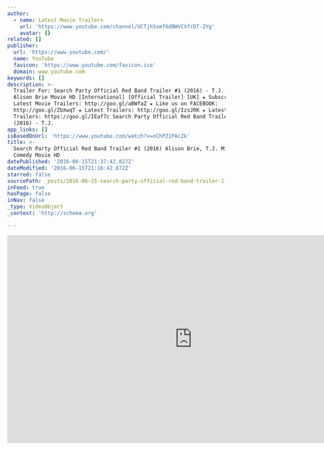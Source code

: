 ```yaml
---
author:
  - name: Latest Movie Trailers
    url: 'https://www.youtube.com/channel/UCTjhSsmf6dBWVCXfrDT-ZYg'
    avatar: {}
related: []
publisher:
  url: 'https://www.youtube.com/'
  name: YouTube
  favicon: 'https://www.youtube.com/favicon.ico'
  domain: www.youtube.com
keywords: []
description: >-
  Trailer For: Search Party Official Red Band Trailer #1 (2016) - T.J. Miller,
  Alison Brie Movie HD [International] [Official Trailer] [UK] ★ Subscribe To
  Latest Movie Trailers: http://goo.gl/aBWfaZ ★ Like us on FACEBOOK:
  http://goo.gl/ZbXwqT ★ Latest Trailers: http://goo.gl/IzsJRK ★ Latest Game
  Trailers: https://goo.gl/IEaf7c Search Party Official Red Band Trailer #1
  (2016) - T.J.
app_links: []
isBasedOnUrl: 'https://www.youtube.com/watch?v=oChPZ1PAcZk'
title: >-
  Search Party Official Red Band Trailer #1 (2016) Alison Brie, T.J. Miller
  Comedy Movie HD
datePublished: '2016-06-15T21:37:42.827Z'
dateModified: '2016-06-15T21:16:42.872Z'
starred: false
sourcePath: _posts/2016-06-15-search-party-official-red-band-trailer-1-2016-alison-brie.md
inFeed: true
hasPage: false
inNav: false
_type: VideoObject
_context: 'http://schema.org'

---
```

<iframe src="https://cdn.embedly.com/widgets/media.html?src=https%3A%2F%2Fwww.youtube.com%2Fembed%2FoChPZ1PAcZk%3Ffeature%3Doembed&amp;url=http%3A%2F%2Fwww.youtube.com%2Fwatch%3Fv%3DoChPZ1PAcZk&amp;image=https%3A%2F%2Fi.ytimg.com%2Fvi%2FoChPZ1PAcZk%2Fhqdefault.jpg&amp;key=b7d04c9b404c499eba89ee7072e1c4f7&amp;type=text%2Fhtml&amp;schema=youtube" width="854" height="480" scrolling="no" frameborder="0" allowfullscreen="" style=""></iframe>